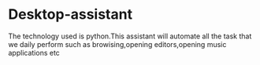 # Desktop-assistant
The technology used is python.This assistant will automate all the task that we daily perform such as browising,opening editors,opening music applications etc
